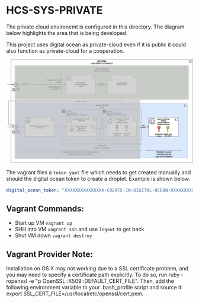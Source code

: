 # HCS-SYS-PRIVATE

The private cloud environemt is configured in this directory.
The diagram below highlights the area that is being developed.

This project uses digital ocean as private-cloud even if it is public it could also function as private-cloud for a cooperation.

![Software Architecture](./assets/ba-05-verteilungssicht-2-private-cloud.png)

The vagrant files a `token.yaml` file which needs to get created manually and should the digital ocean token to create a droplet. Example is shown below.

```yaml
digital_ocean_token: "XXXXXXXXXXXXXXX-CREATE-IN-DIGITAL-OCEAN-XXXXXXXXXXXXXXX"
```

## Vagrant Commands:

- Start up VM `vagrant up`
- SHH into VM `vagrant ssh` and use `logout` to get back
- Shut VM down `vagrant destroy`

## Vagrant Provider Note:

Installation on OS X may not working due to a SSL certificate problem, and you may need to specify a certificate path explicitly. To do so, run ruby -ropenssl -e "p OpenSSL::X509::DEFAULT_CERT_FILE". Then, add the following environment variable to your .bash_profile script and source it: export SSL_CERT_FILE=/usr/local/etc/openssl/cert.pem.

